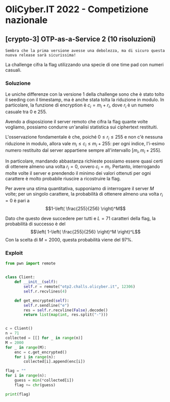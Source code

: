 # OliCyber.IT 2022 - Competizione nazionale

## [crypto-3] OTP-as-a-Service 2 (10 risoluzioni)

`Sembra che la prima versione avesse una debolezza, ma di sicuro questa nuova release sarà sicurissima!`

La challenge cifra la flag utilizzando una specie di one time pad con numeri casuali.

### Soluzione

Le uniche differenze con la versione 1 della challenge sono che è stato tolto il seeding con il timestamp, ma è anche stata tolta la riduzione in modulo. In particolare, la funzione di encryption è $c_i = m_i+r_i$, dove $r_i$ è un numero casuale tra 0 e 255.

Avendo a disposizione il server remoto che cifra la flag quante volte vogliamo, possiamo condurre un'analisi statistica sui ciphertext restituiti.

L'osservazione fondamentale è che, poiché $0\le r_i\le 255$ e non c'è nessuna riduzione in modulo, allora vale $m_i\le c_i\le m_i+255$: per ogni indice, l'i-esimo numero restituito dal server appartiene sempre all'intervallo $[m_i, m_i+255]$.

In particolare, mandando abbastanza richieste possiamo essere quasi certi di ottenere almeno una volta $r_i=0$, ovvero $c_i=m_i$. Pertanto, interrogando molte volte il server e prendendo il minimo dei valori ottenuti per ogni carattere è molto probabile riuscire a ricostruire la flag.

Per avere una stima quantitativa, supponiamo di interrogare il server $M$ volte; per un singolo carattere, la probabilità di ottenere almeno una volta $r_i=0$ è pari a $$1-\left( \frac{255}{256} \right)^M$$

Dato che questo deve succedere per tutti e $L=71$ caratteri della flag, la probabilità di successo è del $$\left( 1-\left( \frac{255}{256} \right)^M \right)^L$$
Con la scelta di $M=2000$, questa probabilità viene del 97%.

### Exploit

```python
from pwn import remote


class Client:
    def __init__(self):
        self.r = remote("otp2.challs.olicyber.it", 12306)
        self.r.recvlines(4)

    def get_encrypted(self):
        self.r.sendline("e")
        res = self.r.recvline(False).decode()
        return list(map(int, res.split("-")))


c = Client()
n = 71
collected = [[] for _ in range(n)]
M = 2000
for _ in range(M):
    enc = c.get_encrypted()
    for i in range(n):
        collected[i].append(enc[i])

flag = ""
for i in range(n):
    guess = min(*collected[i])
    flag += chr(guess)

print(flag)
```
